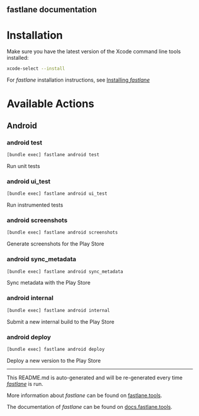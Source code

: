 fastlane documentation
----

# Installation

Make sure you have the latest version of the Xcode command line tools installed:

```sh
xcode-select --install
```

For _fastlane_ installation instructions, see [Installing _fastlane_](https://docs.fastlane.tools/#installing-fastlane)

# Available Actions

## Android

### android test

```sh
[bundle exec] fastlane android test
```

Run unit tests

### android ui_test

```sh
[bundle exec] fastlane android ui_test
```

Run instrumented tests

### android screenshots

```sh
[bundle exec] fastlane android screenshots
```

Generate screenshots for the Play Store

### android sync_metadata

```sh
[bundle exec] fastlane android sync_metadata
```

Sync metadata with the Play Store

### android internal

```sh
[bundle exec] fastlane android internal
```

Submit a new internal build to the Play Store

### android deploy

```sh
[bundle exec] fastlane android deploy
```

Deploy a new version to the Play Store

----

This README.md is auto-generated and will be re-generated every time [_fastlane_](https://fastlane.tools) is run.

More information about _fastlane_ can be found on [fastlane.tools](https://fastlane.tools).

The documentation of _fastlane_ can be found on [docs.fastlane.tools](https://docs.fastlane.tools).
